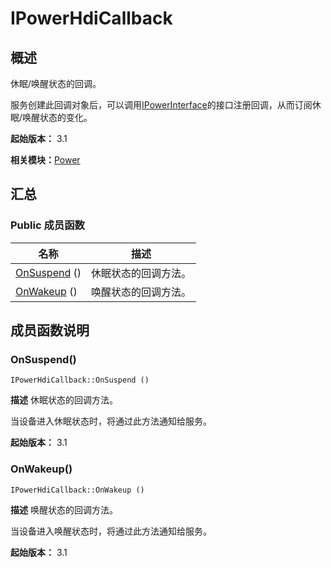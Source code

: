 # IPowerHdiCallback


## 概述

休眠/唤醒状态的回调。

服务创建此回调对象后，可以调用[IPowerInterface](interface_i_power_interface_v11.md)的接口注册回调，从而订阅休眠/唤醒状态的变化。

**起始版本：** 3.1

**相关模块：**[Power](power_v11.md)


## 汇总


### Public 成员函数

| 名称 | 描述 | 
| -------- | -------- |
| [OnSuspend](#onsuspend) () | 休眠状态的回调方法。  | 
| [OnWakeup](#onwakeup) () | 唤醒状态的回调方法。  | 


## 成员函数说明


### OnSuspend()

```
IPowerHdiCallback::OnSuspend ()
```
**描述**
休眠状态的回调方法。

当设备进入休眠状态时，将通过此方法通知给服务。

**起始版本：** 3.1


### OnWakeup()

```
IPowerHdiCallback::OnWakeup ()
```
**描述**
唤醒状态的回调方法。

当设备进入唤醒状态时，将通过此方法通知给服务。

**起始版本：** 3.1

